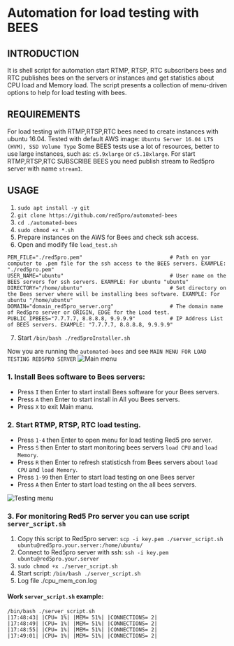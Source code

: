 # Automation for load testing with BEES

## INTRODUCTION
It is shell script for automation start RTMP, RTSP, RTC subscribers bees and RTC publishes bees on the servers or instances and get statistics about CPU load and Memory load.
The script presents a collection of menu-driven options to help for load testing with bees.


## REQUIREMENTS
For load testing with RTMP,RTSP,RTC bees need to create instances with ubuntu 16.04.
Tested with default AWS image: `Ubuntu Server 16.04 LTS (HVM), SSD Volume Type`
Some BEES tests use a lot of resources, better to use large instances, such as: `c5.9xlarge` or `c5.18xlarge`.
For start RTMP,RTSP,RTC SUBSCRIBE BEES you need publish stream to Red5pro server with name `stream1`.

## USAGE

1. `sudo apt install -y git`
2. `git clone https://github.com/red5pro/automated-bees`
3. `cd ./automated-bees`
4. `sudo chmod +x *.sh`
5.  Prepare instances on the AWS for Bees and check ssh access.
6.  Open and modify file `load_test.sh`

```
PEM_FILE="./red5pro.pem"                            # Path on yor computer to .pem file for the ssh access to the BEES servers. EXAMPLE: "./red5pro.pem" 
USER_NAME="ubuntu"                                  # User name on the BEES servers for ssh servers. EXAMPLE: For ubuntu "ubuntu" 
DIRECTORY="/home/ubuntu"                            # Set directory on the Bees server where will be installing bees software. EXAMPLE: For ubuntu "/home/ubuntu" 
DOMAIN="domain_red5pro_server.org"                  # The domain name of Red5pro server or ORIGIN, EDGE for the Load test.
PUBLIC_IPBEES="7.7.7.7, 8.8.8.8, 9.9.9.9"           # IP Address List of BEES servers. EXAMPLE: "7.7.7.7, 8.8.8.8, 9.9.9.9"
```

7. Start `/bin/bash ./red5proInstaller.sh`

Now you are running the `automated-bees` and see `MAIN MENU FOR LOAD TESTING RED5PRO SERVER`
![Main menu](https://github.com/red5pro/automated-bees/blob/master/screen_main_menu.png)

### 1. Install Bees software to Bees servers:

* Press `I` then Enter to start install Bees software for your Bees servers.
* Press `A` then Enter to start install in All you Bees servers.
* Press `X` to exit Main manu.

### 2. Start RTMP, RTSP, RTC load testing.

* Press `1-4` then Enter to open menu for load testing Red5 pro server.
* Press `S` then Enter to start monitoring bees servers `load CPU` and `load Memory`.
* Press `R` then Enter to refresh statisticsh from Bees servers about `load CPU` and `load Memory`.
* Press `1-99` then Enter to start load testing on one Bees server
* Press `A` then Enter to start load testing on the all bees servers.

![Testing menu](https://github.com/red5pro/automated-bees/blob/master/screen_testing_menu.png)

### 3. For monitoring Red5 Pro server you can use script `server_script.sh`

1. Copy this script to Red5pro server: `scp -i key.pem ./server_script.sh ubuntu@red5pro.your.server:/home/ubuntu/`
2. Connect to Red5pro server with ssh: `ssh -i key.pem ubuntu@red5pro.your.server`
3. `sudo chmod +x ./server_script.sh`
4. Start script: `/bin/bash ./server_script.sh`
5. Log file ./cpu_mem_con.log


#### Work `server_script.sh` example:
```
/bin/bash ./server_script.sh
|17:48:43| |CPU= 1%| |MEM= 51%| |CONNECTIONS= 2|
|17:48:49| |CPU= 1%| |MEM= 51%| |CONNECTIONS= 2|
|17:48:55| |CPU= 1%| |MEM= 51%| |CONNECTIONS= 2|
|17:49:01| |CPU= 1%| |MEM= 51%| |CONNECTIONS= 2|
```
